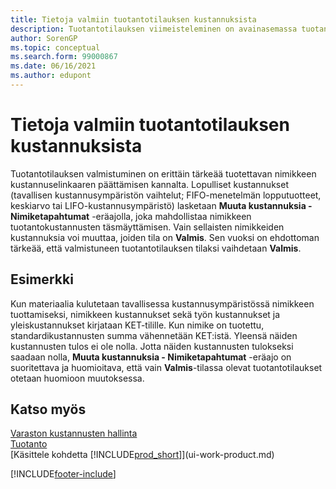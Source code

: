 ```yaml
---
title: Tietoja valmiin tuotantotilauksen kustannuksista
description: Tuotantotilauksen viimeisteleminen on avainasemassa tuotantonimikkeen kustannuselinkaaren päättämisen kannalta. Lopulliset kustannukset lasketaan eräajossa Muuta kustannuksia - Nimiketapahtumat.
author: SorenGP
ms.topic: conceptual
ms.search.form: 99000867
ms.date: 06/16/2021
ms.author: edupont
---
```

# <a name="about-finished-production-order-costs" />Tietoja valmiin tuotantotilauksen kustannuksista

Tuotantotilauksen valmistuminen on erittäin tärkeää tuotettavan nimikkeen kustannuselinkaaren päättämisen kannalta. Lopulliset kustannukset (tavallisen kustannusympäristön vaihtelut; FIFO-menetelmän lopputuotteet, keskiarvo tai LIFO-kustannusympäristö) lasketaan **Muuta kustannuksia - Nimiketapahtumat** -eräajolla, joka mahdollistaa nimikkeen tuotantokustannusten täsmäyttämisen. Vain sellaisten nimikkeiden kustannuksia voi muuttaa, joiden tila on **Valmis**. Sen vuoksi on ehdottoman tärkeää, että valmistuneen tuotantotilauksen tilaksi vaihdetaan **Valmis**.  

## <a name="example" />Esimerkki

Kun materiaalia kulutetaan tavallisessa kustannusympäristössä nimikkeen tuottamiseksi, nimikkeen kustannukset sekä työn kustannukset ja yleiskustannukset kirjataan KET-tilille. Kun nimike on tuotettu, standardikustannusten summa vähennetään KET:istä. Yleensä näiden kustannusten tulos ei ole nolla. Jotta näiden kustannusten tulokseksi saadaan nolla, **Muuta kustannuksia - Nimiketapahtumat** -eräajo on suoritettava ja huomioitava, että vain **Valmis**-tilassa olevat tuotantotilaukset otetaan huomioon muutoksessa.  

## <a name="see-also" />Katso myös

[Varaston kustannusten hallinta](finance-manage-inventory-costs.md)  
[Tuotanto](production-manage-manufacturing.md)  
[Käsittele kohdetta [!INCLUDE[prod_short](includes/prod_short.md)]](ui-work-product.md)


[!INCLUDE[footer-include](includes/footer-banner.md)]
